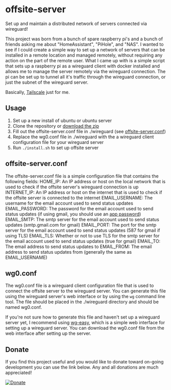 # offsite-server

Set up and maintain a distributed network of servers connected via wireguard!

This project was born from a bunch of spare raspberry pi's and a bunch of friends asking me about "HomeAssistant", "PiHole", and "NAS". I wanted to see if I could create a simple way to set up a network of servers that can be installed in a remote location and managed remotely, without requiring any action on the part of the remote user. What I came up with is a simple script that sets up a raspberry pi as a wireguard client with docker installed and allows me to manage the server remotely via the wireguard connection. The pi can be set up to tunnel all it's traffic through the wireguard connection, or just the subnet of the wireguard server.

Basically, [Tailscale](https://tailscale.com/) just for me.

## Usage

1. Set up a new install of ubuntu or ubuntu server
2. Clone the repository or [download the zip](https://github.com/michaelphagen/offsite-server/archive/refs/heads/main.zip)
3. Fill out the offsite-server.conf file in ./wireguard (see [offsite-server.conf](#offsite-server.conf))
4. Replace the wg0.conf file in ./wireguard with the a wireguard client configuration file for your wireguard server
5. Run `./install.sh` to set up offsite server


## offsite-server.conf

The offsite-server.conf file is a simple configuration file that contains the following fields:
HOME_IP: An IP address or host on the local network that is used to check if the offsite server's wireguard connection is up
INTERNET_IP: An IP address or host on the internet that is used to check if the offsite server is connected to the internet
EMAIL_USERNAME: The username for the email account used to send status updates
EMAIL_PASSWORD: The password for the email account used to send status updates (if using gmail, you should use an [app password](https://support.google.com/accounts/answer/185833?hl=en))
EMAIL_SMTP: The smtp server for the email account used to send status updates (smtp.gmail.com for gmail)
EMAIL_PORT: The port for the smtp server for the email account used to send status updates (587 for gmail if using TLS)
EMAIL_TLS: Whether or not to use TLS for the smtp server for the email account used to send status updates (true for gmail)
EMAIL_TO: The email address to send status updates to
EMAIL_FROM: The email address to send status updates from (generally the same as EMAIL_USERNAME)

## wg0.conf

The wg0.conf file is a wireguard client configuration file that is used to connect the offsite server to the wireguard server. You can generate this file using the wireguard server's web interface or by using the `wg` command line tool. The file should be placed in the ./wireguard directory and should be named wg0.conf. 

If you're not sure how to generate this file and haven't set up a wireguard server yet, I recommend using [wg-easy](https://github.com/wg-easy/wg-easy), which is a simple web interface for setting up a wireguard server. You can download the wg0.conf file from the web interface after setting up the server.

## Donate

If you find this project useful and you would like to donate toward on-going development you can use the link below. Any and all donations are much appreciated!

[![Donate](https://img.shields.io/badge/Donate-PayPal-green.svg)](https://paypal.me/michaelphagen)

